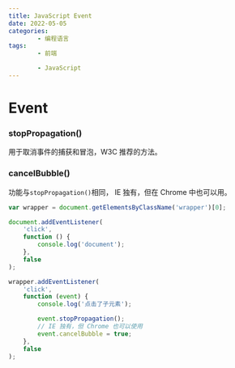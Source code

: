 ```yaml
---
title: JavaScript Event
date: 2022-05-05
categories:
        - 编程语言
tags:
        - 前端

        - JavaScript
---
```


# Event

### stopPropagation()

用于取消事件的捕获和冒泡，W3C 推荐的方法。

### cancelBubble()

功能与`stopPropagation()`相同， IE 独有，但在 Chrome 中也可以用。

```js
var wrapper = document.getElementsByClassName('wrapper')[0];

document.addEventListener(
	'click',
	function () {
		console.log('document');
	},
	false
);

wrapper.addEventListener(
	'click',
	function (event) {
		console.log('点击了子元素');

		event.stopPropagation();
		// IE 独有，但 Chrome 也可以使用
		event.cancelBubble = true;
	},
	false
);
```
